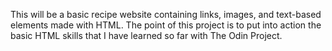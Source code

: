 This will be a basic recipe website containing links, images, and text-based elements made with HTML. The point of this project is to put into action the basic HTML skills that I have learned so far with The Odin Project.